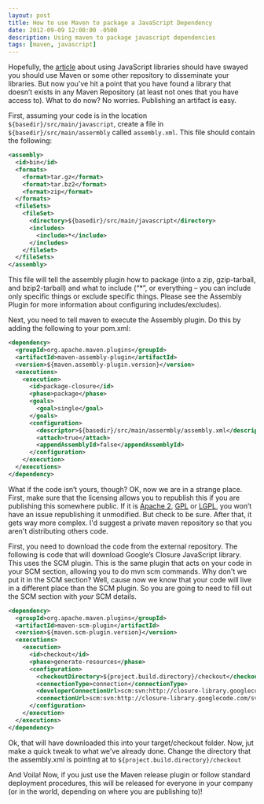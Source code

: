 ```yaml
---
layout: post
title: How to use Maven to package a JavaScript Dependency
date: 2012-09-09 12:00:00 -0500
description: Using maven to package javascript dependencies
tags: [maven, javascript]
---
```


Hopefully, the [article](/2012/2012-09-09-using-a-maven-javascript-dependency) about using JavaScript 
libraries should have swayed you should use Maven or some other repository to disseminate your libraries. But now 
you’ve hit a point that you have found a library that doesn’t exists in any Maven Repository (at least not ones 
that you have access to). What to do now? No worries. Publishing an artifact is easy.

First, assuming your code is in the location `${basedir}/src/main/javascript`, create a file in `${basedir}/src/main/assermbly` called `assembly.xml`. This file should contain the following:
```xml
<assembly>
  <id>bin</id>
  <formats>
    <format>tar.gz</format>
    <format>tar.bz2</format>
    <format>zip</format>
  </formats>
  <fileSets>
    <fileSet>
      <directory>${basedir}/src/main/javascript</directory>
      <includes>  
        <include>*</include>
      </includes>
    </fileSet>
  </fileSets>
</assembly>      
```

This file will tell the assembly plugin how to package (into a zip, gzip-tarball, and bzip2-tarball) and what to include (“*”, or everything – you can include only specific things or exclude specific things. Please see the Assembly Plugin for more information about configuring includes/excludes).

Next, you need to tell maven to execute the Assembly plugin. Do this by adding the following to your pom.xml:
```xml
<dependency>
  <groupId>org.apache.maven.plugins</groupId>
  <artifactId>maven-assembly-plugin</artifactId>
  <version>${maven.assembly-plugin.version}</version>
  <executions>
    <execution>      
      <id>package-closure</id>
      <phase>package</phase>
      <goals>
        <goal>single</goal>
      </goals>
      <configuration>      
        <descriptor>${basedir}/src/main/assermbly/assembly.xml</descriptor>
        <attach>true</attach>
        <appendAssemblyId>false</appendAssemblyId>
      </configuration>    
    </execution>
  </executions>
</dependency>
```

What if the code isn’t yours, though? OK, now we are in a strange place. First, make sure that the licensing allows you 
to republish this if you are publishing this somewhere public. If it is 
[Apache 2](https://opensource.org/licenses/Apache-2.0), 
[GPL](https://opensource.org/licenses/gpl-license) or 
[LGPL](https://opensource.org/licenses/lgpl-license), you won’t have an issue republishing it unmodified. But check 
to be sure.  After that, it gets way more complex. I'd suggest a private maven repository so that you aren't 
distributing others code.

First, you need to download the code from the external repository. The following is code that will download Google’s 
Closure JavaScript library. This uses the SCM plugin. This is the same plugin that acts on your code in your SCM 
section, allowing you to do mvn scm commands. Why don't we put it in the SCM section? Well, cause now we know that 
your code will live in a different place than the SCM plugin. So you are going to need to fill out the SCM section 
with *your* SCM details.

```xml
<dependency>
  <groupId>org.apache.maven.plugins</groupId>
  <artifactId>maven-scm-plugin</artifactId>
  <version>${maven.scm-plugin.version}</version>
  <executions>
    <execution>
      <id>checkout</id>
      <phase>generate-resources</phase>
      <configuration>
        <checkoutDirectory>${project.build.directory}/checkout</checkoutDirectory>
        <connectionType>connection</connectionType>
        <developerConnectionUrl>scm:svn:http://closure-library.googlecode.com/svn/trunk/</developerConnectionUrl>
        <connectionUrl>scm:svn:http://closure-library.googlecode.com/svn/trunk/</connectionUrl>
      </configuration>
    </execution>
  </executions>
</dependency>
```

Ok, that will have downloaded this into your target/checkout folder. Now, jut make a quick tweak to what we’ve already 
done. Change the directory that the assembly.xml is pointing at to `${project.build.directory}/checkout`

And Voila! Now, if you just use the Maven release plugin or follow standard deployment procedures, this will be 
released for everyone in your company (or in the world, depending on where you are publishing to)!
